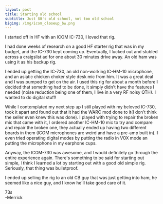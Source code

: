 ```yaml
---
layout: post
title: Starting old school
subtitle: Just 80's old school, not too old school
bigimg: /img/icom_closeup_bw.png
---
```


I started off in HF with an ICOM IC-730, I loved that rig.

I had done weeks of research on a good HF starter rig that was in my budget, and the IC-730 kept coming up. Eventually, I lucked out and stubled across a craigslist ad for one about 30 minutes drive away. An old ham was using it as his backup rig. 

I ended up getting the IC-730, an old non-working IC-HM-10 microphone, and an asiatic chicken choker style desk mic from him. It was a great deal and I was pumped to get on the air. I used this rig for about a month before I decided that something had to be done, it simply didn't have the features I needed (noise reduction being one of them, I live in a very RF noisy QTH). I wanted to do digital stuff!

While I contemplated my next step up I still played with my beloved IC-730, took it apart and found out that it had the WARC mod done to it(I don't think the seller even knew this was done). I played with trying to repair the broken mic that came with it, I ordered another IC-HM-10 mic to try and compare and repair the broken one, they actually ended up having two different boards in them (ICOM microphones are weird and have a pre-amp built in). I even tried operating digital modes by putting the radio in VOX mode an putting the microphone in my earphone cups.

Anyway, the ICOM-730 was awesome, and I would definitely go through the entire experience again. There's something to be said for starting out simple, I think I learned a lot by starting out with a good old simple rig. Seriously, that thing was bulletproof.

I ended up selling the rig to an old CB guy that was just getting into ham, he seemed like a nice guy, and I know he'll take good care of it.

73s  
-Merrick
